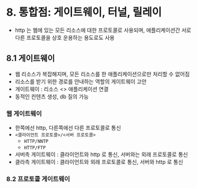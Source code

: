 # 8. 통합점: 게이트웨이, 터널, 릴레이
- http 는 웹에 있는 모든 리소스에 대한 프로토콜로 사용되며, 애플리케이션간 서로 다른 프로토콜을 상호 운용하는 용도로도 사용

## 8.1 게이트웨이
- 웹 리소스가 복잡해지며, 모든 리소스를 한 애플리케이션으로만 처리할 수 없어짐
- 리소스를 받기 위한 경로를 안내하는 역할의 게이트웨이 고안
- 게이트웨이 : 리소스 <> 애플리케이션 연결
- 동적인 컨텐츠 생성, db 질의 가능
### 웹 게이트웨이
- 한쪽에선 http, 다른쪽에선 다른 프로토콜로 통신
- `<클라이언트 프로토콜>/<서버 프로토콜>`
  - `HTTP/NNTP`
  - `HTTP/FTP`
- 서버측 게이트웨이 : 클라이언트와 http 로 통신, 서버와는 외래 프로토콜로 통신
- 클라측 게이트웨이 : 클라이언트와 외래 프로토콜로 통신, 서버와 http 로 통신
### 8.2 프로토콜 게이트웨이
